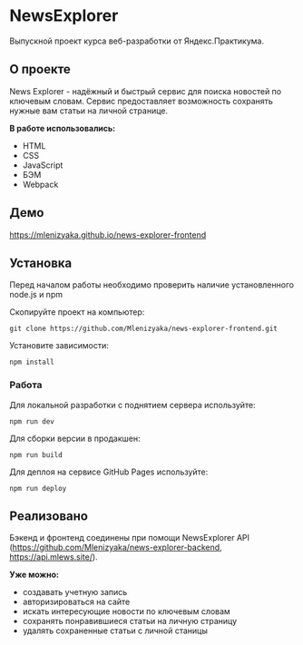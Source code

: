 # NewsExplorer
Выпускной проект курса веб-разработки от Яндекс.Практикума.

## О проекте
News Explorer - надёжный и быстрый сервис для поиска новостей по ключевым словам.
Сервис предоставляет возможность сохранять нужные вам статьи на личной странице.

**В работе использовались:**
- HTML
- CSS
- JavaScript
- БЭМ
- Webpack

## Демо
https://mlenizyaka.github.io/news-explorer-frontend

## Установка
Перед началом работы необходимо проверить наличие установленного node.js и npm

Скопируйте проект на компьютер:

`git clone https://github.com/Mlenizyaka/news-explorer-frontend.git`

Установите зависимости:

`npm install`

### Работа
Для локальной разработки с поднятием сервера используйте:

`npm run dev`

Для сборки версии в продакшен:

`npm run build`

Для деплоя на сервисе GitHub Pages используйте:

`npm run deploy`

## Реализовано
Бэкенд и фронтенд соединены при помощи NewsExplorer API (https://github.com/Mlenizyaka/news-explorer-backend, https://api.mlews.site/).

**Уже можно:**

- создавать учетную запись
- авторизироваться на сайте
- искать интересующие новости по ключевым словам
- сохранять понравившиеся статьи на личную страницу
- удалять сохраненные статьи с личной станицы
